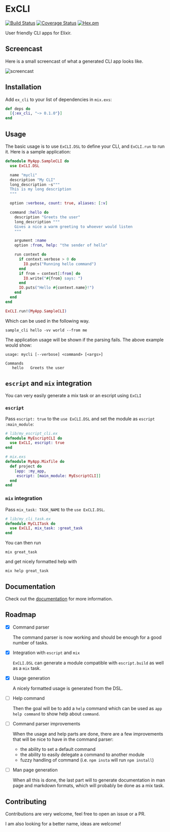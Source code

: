 # ExCLI

[![Build Status](https://travis-ci.org/tuvistavie/ex_cli.svg?branch=master)](https://travis-ci.org/tuvistavie/ex_cli)
[![Coverage Status](https://coveralls.io/repos/github/tuvistavie/ex_cli/badge.svg?branch=master)](https://coveralls.io/github/tuvistavie/ex_cli?branch=master)
[![Hex.pm](https://img.shields.io/hexpm/v/ex_cli.svg?maxAge=2592000)](https://hex.pm/packages/ex_cli)

User friendly CLI apps for Elixir.

## Screencast

Here is a small screencast of what a generated CLI app looks like.

![screencast][2]

## Installation

Add `ex_cli` to your list of dependencies in `mix.exs`:

```elixir
def deps do
  [{:ex_cli, "~> 0.1.0"}]
end
```

## Usage

The basic usage is to use `ExCLI.DSL` to define your CLI, and `ExCLI.run` to run it.
Here is a sample application:


```elixir
defmodule MyApp.SampleCLI do
  use ExCLI.DSL

  name "mycli"
  description "My CLI"
  long_description ~s"""
  This is my long description
  """

  option :verbose, count: true, aliases: [:v]

  command :hello do
    description "Greets the user"
    long_description """
    Gives a nice a warm greeting to whoever would listen
    """

    argument :name
    option :from, help: "the sender of hello"

    run context do
      if context.verbose > 0 do
        IO.puts("Running hello command")
      end
      if from = context[:from] do
        IO.write("#{from} says: ")
      end
      IO.puts("Hello #{context.name}!")
    end
  end
end

ExCLI.run!(MyApp.SampleCLI)
```

Which can be used in the following way.

```
sample_cli hello -vv world --from me
```

The application usage will be shown if the parsing fails. The above example would show:

```
usage: mycli [--verbose] <command> [<args>]

Commands
   hello   Greets the user
```

## `escript` and `mix` integration

You can very easily generate a mix task or an escript using `ExCLI`

### `escript`

Pass `escript: true` to the `use ExCLI.DSL` and set the module as `escript` `:main_module`:

```elixir
# lib/my_escript_cli.ex
defmodule MyEscriptCLI do
  use ExCLI, escript: true
end

# mix.exs
defmodule MyApp.Mixfile do
  def project do
    [app: :my_app,
     escript: [main_module: MyEscriptCLI]]
  end
end
```

### `mix` integration

Pass `mix_task: TASK_NAME` to the `use ExCLI.DSL`.

```elixir
# lib/my_cli_task.ex
defmodule MyCLITask do
  use ExCLI, mix_task: :great_task
end
```

You can then run

```
mix great_task
```

and get nicely formatted help with

```
mix help great_task
```


## Documentation

Check out the [documentation][1] for more information.

## Roadmap

  * [x] Command parser

    The command parser is now working and should be enough for a good number of tasks.

  * [x] Integration with `escript` and `mix`

    `ExCLI.DSL` can generate a module compatible with `escript.build` as well as a `mix` task.

  * [x] Usage generation

    A nicely formatted usage is generated from the DSL.

  * [ ] Help command

    Then the goal will be to add a `help` command which can be used as `app help command` to show help about `command`.

  * [ ] Command parser improvements

    When the usage and help parts are done, there are a few improvements that will be nice to have in the command parser:

      * the ability to set a default command
      * the ability to easily delegate a command to another module
      * fuzzy handling of command (i.e. `npm insta` will run `npm install`)

  * [ ] Man page generation

    When all this is done, the last part will to generate documentation in man page and markdown formats, which will probably be done as a mix task.

## Contributing

Contributions are very welcome, feel free to open an issue or a PR.

I am also looking for a better name, ideas are welcome!

[1]: https://hexdocs.pm/ex_cli/api-reference.html
[2]: https://cloud.githubusercontent.com/assets/1436271/15265160/fddba4ea-19b8-11e6-9f48-1ac3be7e839c.gif
